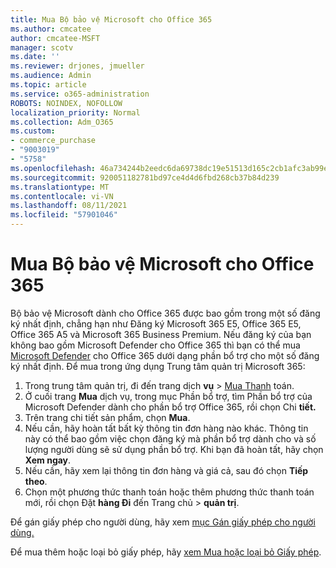 ```yaml
---
title: Mua Bộ bảo vệ Microsoft cho Office 365
ms.author: cmcatee
author: cmcatee-MSFT
manager: scotv
ms.date: ''
ms.reviewer: drjones, jmueller
ms.audience: Admin
ms.topic: article
ms.service: o365-administration
ROBOTS: NOINDEX, NOFOLLOW
localization_priority: Normal
ms.collection: Adm_O365
ms.custom:
- commerce_purchase
- "9003019"
- "5758"
ms.openlocfilehash: 46a734244b2eedc6da69738dc19e51513d165c2cb1afc3ab99e91a856e20f674
ms.sourcegitcommit: 920051182781bd97ce4d4d6fbd268cb37b84d239
ms.translationtype: MT
ms.contentlocale: vi-VN
ms.lasthandoff: 08/11/2021
ms.locfileid: "57901046"
---
```

# <a name="purchase-microsoft-defender-for-office-365"></a>Mua Bộ bảo vệ Microsoft cho Office 365

Bộ bảo vệ Microsoft dành cho Office 365 được bao gồm trong một số đăng ký nhất định, chẳng hạn như Đăng ký Microsoft 365 E5, Office 365 E5, Office 365 A5 và Microsoft 365 Business Premium. Nếu đăng ký của bạn không bao gồm Microsoft Defender cho Office 365 thì bạn có thể mua [Microsoft Defender](https://docs.microsoft.com/microsoft-365/security/office-365-security/office-365-atp) cho Office 365 dưới dạng phần bổ trợ cho một số đăng ký nhất định. Để mua trong ứng dụng Trung tâm quản trị Microsoft 365:

1. Trong trung tâm quản trị, đi đến trang dịch **vụ**  >  [Mua Thanh](https://go.microsoft.com/fwlink/p/?linkid=868433) toán.
2. Ở cuối trang **Mua** dịch vụ, trong mục Phần bổ trợ, tìm Phần bổ trợ của Microsoft Defender dành cho phần bổ trợ Office 365, rồi chọn Chi **tiết.** 
3. Trên trang chi tiết sản phẩm, chọn **Mua**.
4. Nếu cần, hãy hoàn tất bất kỳ thông tin đơn hàng nào khác. Thông tin này có thể bao gồm việc chọn đăng ký mà phần bổ trợ dành cho và số lượng người dùng sẽ sử dụng phần bổ trợ. Khi bạn đã hoàn tất, hãy chọn **Xem ngay**.
5. Nếu cần, hãy xem lại thông tin đơn hàng và giá cả, sau đó chọn **Tiếp theo**.
6. Chọn một phương thức thanh toán hoặc thêm phương thức thanh toán mới, rồi chọn Đặt **hàng Đi** đến Trang chủ  >  **quản trị**.

Để gán giấy phép cho người dùng, hãy xem [mục Gán giấy phép cho người dùng.](https://docs.microsoft.com/microsoft-365/admin/manage/assign-licenses-to-users)

Để mua thêm hoặc loại bỏ giấy phép, hãy [xem Mua hoặc loại bỏ Giấy phép](https://docs.microsoft.com/microsoft-365/commerce/licenses/buy-licenses#buy-or-remove-licenses-for-your-business-subscription).